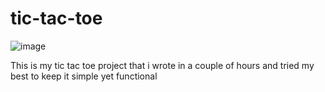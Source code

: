 # tic-tac-toe

![image](https://user-images.githubusercontent.com/80884927/143721969-e23a4386-478c-4408-af28-2b3ac8c3b9c3.png)

This is my tic tac toe project that i wrote in a couple of hours
and tried my best to keep it simple yet functional
